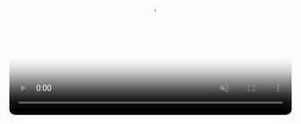 <style>
  .video-container {
    position: relative;
    width: 100%;
    max-width: 800px;
    aspect-ratio: 16 / 9;
    margin: auto;
  }

  video {
    width: 100%;
    height: 100%;
    border-radius: 10px;
  }
</style>

<div class="video-container">
  <video controls autoplay muted loop preload="auto" poster="thumbnail.jpg">
    <source src="Snapchat-1949728022.mp4" type="video/mp4">
  
    
    <!-- Caption track -->
    <track src="captions.vtt" kind="subtitles" srclang="en" label="English" default>

    Your browser does not support the video tag.
  </video>
</div>
